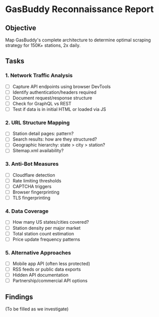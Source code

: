 # GasBuddy Reconnaissance Report

## Objective
Map GasBuddy's complete architecture to determine optimal scraping strategy for 150K+ stations, 2x daily.

## Tasks

### 1. Network Traffic Analysis
- [ ] Capture API endpoints using browser DevTools
- [ ] Identify authentication/headers required
- [ ] Document request/response structure
- [ ] Check for GraphQL vs REST
- [ ] Test if data is in initial HTML or loaded via JS

### 2. URL Structure Mapping
- [ ] Station detail pages: pattern?
- [ ] Search results: how are they structured?
- [ ] Geographic hierarchy: state > city > station?
- [ ] Sitemap.xml availability?

### 3. Anti-Bot Measures
- [ ] Cloudflare detection
- [ ] Rate limiting thresholds
- [ ] CAPTCHA triggers
- [ ] Browser fingerprinting
- [ ] TLS fingerprinting

### 4. Data Coverage
- [ ] How many US states/cities covered?
- [ ] Station density per major market
- [ ] Total station count estimation
- [ ] Price update frequency patterns

### 5. Alternative Approaches
- [ ] Mobile app API (often less protected)
- [ ] RSS feeds or public data exports
- [ ] Hidden API documentation
- [ ] Partnership/commercial API options

## Findings
(To be filled as we investigate)


